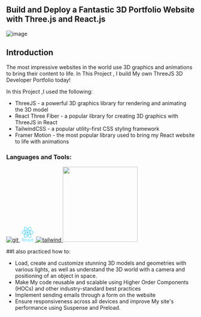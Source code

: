 ## Build and Deploy a Fantastic 3D Portfolio Website with Three.js and React.js
![image](https://github.com/R3xDD/3D-Eportfolio/assets/128822625/bd6562c8-0d3e-489d-a7c7-dbaf7850374c)


## Introduction
The most impressive websites in the world use 3D graphics and animations to bring their content to life. In This Project , I build My own ThreeJS 3D Developer Portfolio today! 
 
In this Project ,I used the following:
- ThreeJS - a powerful 3D graphics library for rendering and animating the 3D model 
- React Three Fiber - a popular library for creating 3D graphics with ThreeJS in React
- TailwindCSS - a popular utility-first CSS styling framework
- Framer Motion - the most popular library used to bring my React website to life with animations

<h3 align="left">Languages and Tools:</h3>
<p align="left"> <a href="https://git-scm.com/" target="_blank" rel="noreferrer"> <img src="https://www.vectorlogo.zone/logos/git-scm/git-scm-icon.svg" alt="git" width="40" height="40"/> </a> <a href="https://reactjs.org/" target="_blank" rel="noreferrer"> <img src="https://raw.githubusercontent.com/devicons/devicon/master/icons/react/react-original-wordmark.svg" alt="react" width="40" height="40"/> </a> <a href="https://tailwindcss.com/" target="_blank" rel="noreferrer"> <img src="https://www.vectorlogo.zone/logos/tailwindcss/tailwindcss-icon.svg" alt="tailwind" width="40" height="40"/> </a> <img src="https://global.discourse-cdn.com/standard17/uploads/threejs/original/2X/b/be2f75f72751c11cbe1593c69a99a52900bf12cb.svg" width="200" height="200"/>
</p>

##I also practiced how to:
- Load, create and customize stunning 3D models and geometries with various lights, as well as understand the 3D world with a camera and positioning of an object in space.
- Make My code reusable and scalable using Higher Order Components (HOCs) and other industry-standard best practices
- Implement sending emails through a form on the website
- Ensure responsiveness across all devices and improve My site's performance using Suspense and Preload.

